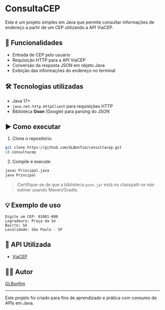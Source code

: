# ConsultaCEP

Este é um projeto simples em Java que permite consultar informações de endereço a partir de um CEP utilizando a API ViaCEP.

## 📌 Funcionalidades

- Entrada de CEP pelo usuário
- Requisição HTTP para a API ViaCEP
- Conversão da resposta JSON em objeto Java
- Exibição das informações do endereço no terminal

## 🛠️ Tecnologias utilizadas

- Java 17+
- `java.net.http.HttpClient` para requisições HTTP
- Biblioteca **Gson** (Google) para parsing do JSON

## ▶️ Como executar

1. Clone o repositório:

```bash
git clone https://github.com/GLBonfim/consultacep.git
cd consultacep
```

2. Compile e execute:

```bash
javac Principal.java
java Principal
```

> Certifique-se de que a biblioteca `gson.jar` está no classpath se não estiver usando Maven/Gradle.

## 💡 Exemplo de uso

```
Digite um CEP: 01001-000
Logradouro: Praça da Sé
Bairro: Sé
Localidade: São Paulo - SP
```

## 🔗 API Utilizada

- [ViaCEP](https://viacep.com.br)

## 👨‍💻 Autor

[GLBonfim](https://www.linkedin.com/in/glbonfim)

---

Este projeto foi criado para fins de aprendizado e prática com consumo de APIs em Java.
